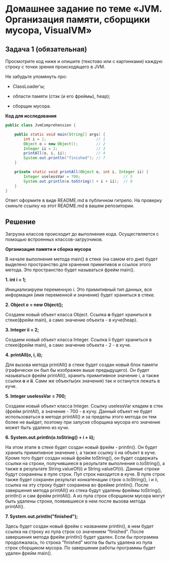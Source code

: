 # **Домашнее задание по теме «JVM. Организация памяти, сборщики мусора, VisualVM»**

## **Задача 1 (обязательная)**

Просмотрите код ниже и опишите (текстово или с картинками) каждую строку с точки зрения происходящего в JVM.

Не забудьте упомянуть про:

* ClassLoader’ы;

* области памяти (стэк (и его фреймы), heap);
* сборщик мусора.

**Код для исследования**

```java
public class JvmComprehension {

    public static void main(String[] args) {
        int i = 1;                      // 1
        Object o = new Object();        // 2
        Integer ii = 2;                 // 3
        printAll(o, i, ii);             // 4
        System.out.println("finished"); // 7
    }

    private static void printAll(Object o, int i, Integer ii) {
        Integer uselessVar = 700;                   // 5
        System.out.println(o.toString() + i + ii);  // 6
    }
}
```

Ответ оформите в виде README.md в публичном гитрепо. На проверку скиньте ссылку на этот README.md в вашем репозитории.

## **Решение**

Загрузка классов происходит до выполнения кода. Осуществляется с помощью встроенных классов-загрузчиков.

**Организация памяти и сборка мусора**

В начале выполнения метода main() в стеке (на самом его дне) будет выделено пространство для хранения примитивов и ссылок этого метода. Это пространство будет называться фрейм main().


**1.  int i = 1;**

Инициализируем переменную i. Это примитивный тип данных, вся информация (имя переменной и значение) будет храниться в стеке.

**2.  Object o = new Object();**

Создаем новый объект класса Object. Ссылка **o** будет храниться в стеке(фрейм main), а само значение объекта - в куче(heap).

**3.  Integer ii = 2;**  

Создаем новый объект класса Integer. Ссылка ii будет храниться в стеке(фрейм main), а само значение объекта - 2 - в куче.

**4.  printAll(o, i, ii);**

Для вызова метода  printAll() в стеке будет создан новый блок памяти (графически он был бы изображен выше предыдущего). Он будет называться фрейм printAll(), хранить примитивное значение i, а также ссылки **o** и **ii**. Сами же объекты(их значения) так и останутся лежать в куче.


**5.  Integer uselessVar = 700;** 

Создаем новый объект класса Integer. Ссылку uselessVar кладем в стек (фрейм printAll), а значение - 700 - в кучу.
Данный объект не будет использоваться в методе printAll() и за пределы этого метода он тем более не выйдет, поэтому при запуске сборщика мусора его значение может быть удалено из кучи.

**6.  System.out.println(o.toString() + i + ii);** 

На этом этапе в стеке будет создан новый фрейм - println(). Он будет хранить примитивное значение i, а также ссылку ii на объект в куче. Кроме того будет создан новый фрейм toString(), он будет содержать ссылки на строки, получившиеся в результате выполнения o.toString(), а также в результате String.valueOf(i) и String.valueOf(ii). Данные строки будут сохранены в пуле строк. Пул строк находится в куче. В пуле строк также будет сохранен результат конкатенации строк o.toString(), i и ii, ссылка на эту строку будет сохранена во фрейме println().
После завершения метода printAll() из стека будут удалены фреймы toString(), println() и сам фрейм printAll(). А из пула строк сборщиком мусора могут быть удалены строки, появившиеся в нем после вызова метода printAll().

**7.  System.out.println("finished");** 

Здесь будет создан новый фрейм с названием println(), в нем будет ссылка на строку из пула строк со значением "finished". После завершения метода фрейм println() будет удален. Если бы программа продолжалась, то строка "finished" могла бы быть удалена из пула строк сборщиком мусора. 
По завершении работы программы будет удален фрейм main().
